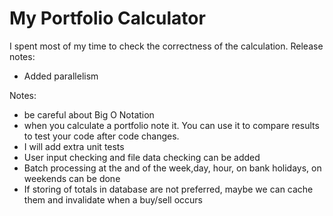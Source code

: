 # My Portfolio Calculator


I spent most of my time to check the correctness of the calculation.
Release notes:
- Added parallelism

Notes:
- be careful about Big O Notation
- when you calculate a portfolio note it. You can use it to compare results to test your code after code changes.
- I will add extra unit tests
- User input checking and file data checking can be added 
- Batch processing at the and of the week,day, hour, on bank holidays, on weekends can be done
- If storing of totals in database are not preferred, maybe we can cache them and invalidate when a buy/sell occurs
